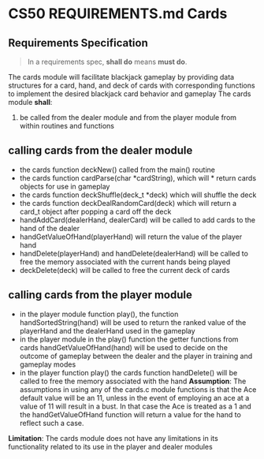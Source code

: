 # CS50 REQUIREMENTS.md Cards
## Requirements Specification

> In a requirements spec, **shall do** means **must do**.

The cards module will facilitate blackjack gameplay by providing data structures for a card, hand, and deck of cards with corresponding functions to implement the desired blackjack card behavior and gameplay
The cards module **shall**:

1. be called from the dealer module and from the player module from within routines and functions 

## calling cards from the dealer module
* the cards function deckNew() called from the main() routine
* the cards function cardParse(char *cardString), which will *  return cards objects for use in gameplay 
* the cards function deckShuffle(deck_t *deck) which will shuffle the deck 
* the cards function deckDealRandomCard(deck) which will return a card_t object after popping a card off the deck 
* handAddCard(dealerHand, dealerCard) will be called to add cards to the hand of the dealer 
* handGetValueOfHand(playerHand) will return the value of the player hand 
* handDelete(playerHand) and handDelete(dealerHand) will be called to free the memory associated with the current hands being played 
* deckDelete(deck) will be called to free the current deck of cards

## calling cards from the player module 
* in the player module function play(), the function handSortedString(hand) will be used to return the ranked value of the playerHand and the dealerHand used in the gameplay
* in the player module in the play() function the getter functions from cards handGetValueOfHand(hand) will be used to decide on the outcome of gameplay between the dealer and the player in training and gameplay modes
* in the player function play() the cards function handDelete() will be called to free the memory associated with the hand 
**Assumption**:
The assumptions in using any of the cards.c module functions is that the Ace default value will be an 11, unless in the event of employing an ace at a value of 11 will result in a bust. In that case the Ace is treated as a 1 and the handGetValueOfHand function will return a value for the hand to reflect such a case. 

**Limitation**:
The cards module does not have any limitations in its functionality related to its use in the player and dealer modules